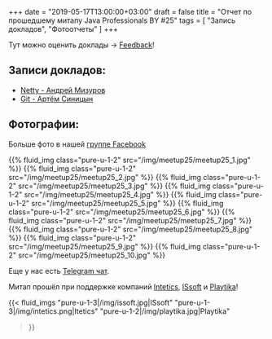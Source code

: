 +++
date = "2019-05-17T13:00:00+03:00"
draft = false
title = "Отчет по прошедшему митапу Java Professionals BY #25"
tags = [
    "Запись докладов",
    "Фотоотчеты"
]
+++

Тут можно оценить доклады → [Feedback](https://drive.google.com/open?id=13uXzseWGNDJcq_DDERYO1xXTKogu3jlsd258sdnovGE)! 

<!--more-->

## Записи докладов:

 - [Netty - Андрей Мизуров](https://www.youtube.com/watch?v=RwiFssLLW9E)
 - [Git - Артём Синицын](https://www.youtube.com/watch?v=_MTY9vez9Ic)

## Фотографии:

Больше фото в нашей [группе Facebook](https://www.facebook.com/pg/javaprofessionalsby/photos/?tab=album&album_id=1689682104468714)

<div class="post_photos">

{{% fluid_img class="pure-u-1-2" src="/img/meetup25/meetup25_1.jpg" %}}
{{% fluid_img class="pure-u-1-2" src="/img/meetup25/meetup25_2.jpg" %}}
{{% fluid_img class="pure-u-1-2" src="/img/meetup25/meetup25_3.jpg" %}}
{{% fluid_img class="pure-u-1-2" src="/img/meetup25/meetup25_4.jpg" %}}
{{% fluid_img class="pure-u-1-2" src="/img/meetup25/meetup25_5.jpg" %}}
{{% fluid_img class="pure-u-1-2" src="/img/meetup25/meetup25_6.jpg" %}}
{{% fluid_img class="pure-u-1-2" src="/img/meetup25/meetup25_7.jpg" %}}
{{% fluid_img class="pure-u-1-2" src="/img/meetup25/meetup25_8.jpg" %}}
{{% fluid_img class="pure-u-1-2" src="/img/meetup25/meetup25_9.jpg" %}}
{{% fluid_img class="pure-u-1-2" src="/img/meetup25/meetup25_10.jpg" %}}

</div>

Еще у нас есть [Telegram чат](https://t.me/jprof_by).

Митап прошёл при поддержке компаний  [Intetics](http://intetics.com), [ISsoft](http://www.issoft.by) и [Playtika](https://www.playtika.com/)!

{{< fluid_imgs
  "pure-u-1-3|/img/issoft.jpg|ISsoft"
  "pure-u-1-3|/img/intetics.png|Itetics"
  "pure-u-1-2|/img/playtika.jpg|Playtika"
>}}
